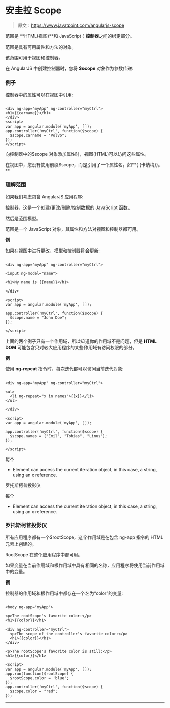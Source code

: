 # 安圭拉 Scope

> 原文：<https://www.javatpoint.com/angularjs-scope>

范围是 **HTML(视图)**和 JavaScript ( **控制器**之间的绑定部分。

范围是具有可用属性和方法的对象。

该范围可用于视图和控制器。

在 AngularJS 中创建控制器时，您将 **$scope** 对象作为参数传递:

### 例子

控制器中的属性可以在视图中引用:

```

<div ng-app="myApp" ng-controller="myCtrl">
<h1>{{carname}}</h1>
</div>
<script>
var app = angular.module('myApp', []);
app.controller('myCtrl', function($scope) {
  $scope.carname = "Volvo";
});
</script>

```

向控制器中的$scope 对象添加属性时，视图(HTML)可以访问这些属性。

在视图中，您没有使用前缀$scope，而是引用了一个属性名，如**{ {卡纳梅}}。**

### 理解范围

如果我们考虑包含 AngularJS 应用程序:

控制器，这是一个创建/更改/删除/控制数据的 JavaScript 函数。

然后是范围模型。

范围是一个 JavaScript 对象，其属性和方法对视图和控制器都可用。

**例**

如果在视图中进行更改，模型和控制器将会更新:

```

<div ng-app="myApp" ng-controller="myCtrl">

<input ng-model="name">

<h1>My name is {{name}}</h1>

</div>

<script>
var app = angular.module('myApp', []);

app.controller('myCtrl', function($scope) {
  $scope.name = "John Doe";
});

</script>

```

上面的两个例子只有一个作用域，所以知道你的作用域不是问题，但是 **HTML DOM** 可能包含只对较大应用程序的某些作用域有访问权限的部分。

**例**

使用 **ng-repeat** 指令时，每次迭代都可以访问当前迭代对象:

```

<div ng-app="myApp" ng-controller="myCtrl">

<ul>
  <li ng-repeat="x in names">{{x}}</li>
</ul>

</div>

<script>
var app = angular.module('myApp', []);

app.controller('myCtrl', function($scope) {
  $scope.names = ["Emil", "Tobias", "Linus"];
});

</script>

```

每个

*   Element can access the current iteration object, in this case, a string, using an x reference.

罗托斯柯普投影仪

每个

*   Element can access the current iteration object, in this case, a string, using an x reference.

### 罗托斯柯普投影仪

所有应用程序都有一个$rootScope，这个作用域是在包含 ng-app 指令的 HTML 元素上创建的。

RootScope 在整个应用程序中都可用。

如果变量在当前作用域和根作用域中具有相同的名称，应用程序将使用当前作用域中的变量。

**例**

控制器的作用域和根作用域中都存在一个名为“color”的变量:

```

<body ng-app="myApp">

<p>The rootScope's favorite color:</p>
<h1>{{color}}</h1>

<div ng-controller="myCtrl">
  <p>The scope of the controller's favorite color:</p>
  <h1>{{color}}</h1>
</div>

<p>The rootScope's favorite color is still:</p>
<h1>{{color}}</h1>

<script>
var app = angular.module('myApp', []);
app.run(function($rootScope) {
  $rootScope.color = 'blue';
});
app.controller('myCtrl', function($scope) {
  $scope.color = "red";
});

```

* * *